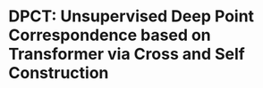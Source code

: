 # DPCT: Unsupervised Deep Point Correspondence based on Transformer via Cross and Self Construction
